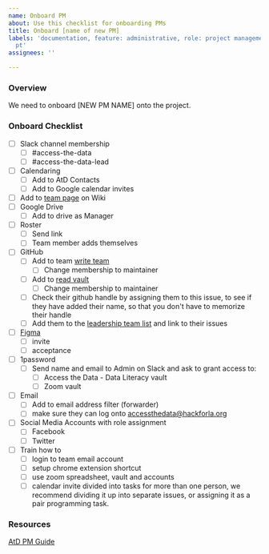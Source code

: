 ```yaml
---
name: Onboard PM
about: Use this checklist for onboarding PMs
title: Onboard [name of new PM]
labels: 'documentation, feature: administrative, role: project management, size: 1
  pt'
assignees: ''

---
```


### Overview
We need to onboard [NEW PM NAME] onto the project.

### Onboard Checklist
- [ ] Slack channel membership
  - [ ] #access-the-data
  - [ ] #access-the-data-lead
- [ ] Calendaring
    - [ ] Add to AtD Contacts
    - [ ] Add to Google calendar invites
- [ ] Add to [team page](https://github.com/hackforla/access-the-data/wiki/AtD-Team) on Wiki
- [ ] Google Drive
   - [ ] Add to drive as Manager
- [ ] Roster
  - [ ] Send link
  - [ ] Team member adds themselves
- [ ] GitHub
     - [ ] Add to team [write team](https://github.com/orgs/hackforla/teams/access-the-data-write/members)
        - [ ] Change membership to maintainer
     - [ ] Add to [read vault](https://github.com/orgs/hackforla/teams/access-the-data/members)
        - [ ] Change membership to maintainer
     - [ ] Check their github handle by assigning them to this issue, to see if they have added their name, so that you don't have to memorize their handle
     - [ ] Add them to the [leadership team list](https://github.com/hackforla/access-the-data/projects/1#card-84009614) and link to their issues
- [ ] [Figma](https://www.figma.com/files/team/966550530967927285/Access-The-Data/members?fuid=966550526030546346)
  - [ ] invite
  - [ ] acceptance
- [ ] 1password 
     - [ ] Send name and email to Admin on Slack and ask to grant access to:
       - [ ] Access the Data - Data Literacy vault
       - [ ] Zoom vault
- [ ] Email
   - [ ] Add to email address filter (forwarder)
   - [ ] make sure they can log onto accessthedata@hackforla.org
- [ ] Social Media Accounts with role assignment
   - [ ] Facebook
   - [ ] Twitter
- [ ] Train how to 
   - [ ] login to team email account
   - [ ] setup chrome extension shortcut
   - [ ] use zoom spreadsheet, vault and accounts
   - [ ] calendar invite divided into tasks for more than one person, we recommend dividing it up into separate issues, or assigning it as a pair programming task.

### Resources
[AtD PM Guide](https://github.com/hackforla/access-the-data/wiki/PM-Guide)
